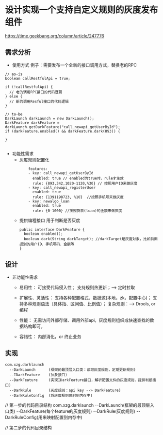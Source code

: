 
# 设计实现一个支持自定义规则的灰度发布组件


https://time.geekbang.org/column/article/247776

## 需求分析

- 使用方式
例子：需要发布一个全新的接口调用方式，替换老的RPC

``` 
// as-is
boolean callRestfulApi = true;

if (!callRestfulApi) {
  // 老的调用RPC接口的代码逻辑
} else {
  // 新的调用Resful接口的代码逻辑
} 

// to-be
DarkLaunch darkLaunch = new DarkLaunch(); 
DarkFeature darkFeature = darkLaunch.getDarkFeature("call_newapi_getUserById");
if (darkFeature.enabled() && darkFeature.dark(893)) {

}
   
```  
- 功能性需求
  - 灰度规则配置化
    ```
        features:
        - key: call_newapi_getUserById
          enabled: true // enabled为true时，rule才生效
          rule: {893,342,1020-1120,%30} // 按照用户ID来做灰度
        - key: call_newapi_registerUser
          enabled: true
          rule: {1391198723, %10}  //按照手机号来做灰度
        - key: newalgo_loan
          enabled: true
          rule: {0-1000} //按照贷款(loan)的金额来做灰度     
    ``` 
  - 提供编程接口 用于判断是否灰度
    ``` 
    public interface DarkFeature {
      boolean enabled();
      boolean dark(String darkTarget); //darkTarget是灰度对象，比如前面提到的用户ID、手机号码、金额等
    }
    ```   
 

## 设计

- 非功能性需求
  - 易用性：
  可接受代码侵入性；
  支持规则热更新；--> 定时拉取
  
  - 扩展性、灵活性：
  支持各种配置格式、数据源(本地，zk，配置中心)；
  支持多种规则语法（具体指、区间值、比例值）；
  复杂规则：--> Drools, or 编程
  
  - 性能：
  无需访问外部存储、调用外部api，灰度规则组织成快速查找的数据结构即可。
  
  - 容错性：
  内部消化，or 终止业务 
  
## 实现

```
com.xzg.darklaunch
  --DarkLaunch      (框架的最顶层入口类：读取灰度规则，定期更新规则)
  --IDarkFeature    (抽象接口)
  --DarkFeature     (实现IDarkFeature接口，解析配置文件的灰度规则，提供判断接口)
  --DarkRule        (灰度规则：api key --> DarkFeature)
  --DarkRuleConfig  (将灰度规则映射到内存中)
```
// 第一步的代码目录结构
com.xzg.darklaunch
  --DarkLaunch(框架的最顶层入口类)
  --DarkFeature(每个feature的灰度规则)
  --DarkRule(灰度规则)
  --DarkRuleConfig(用来映射配置到内存中)

// 第二步的代码目录结构
